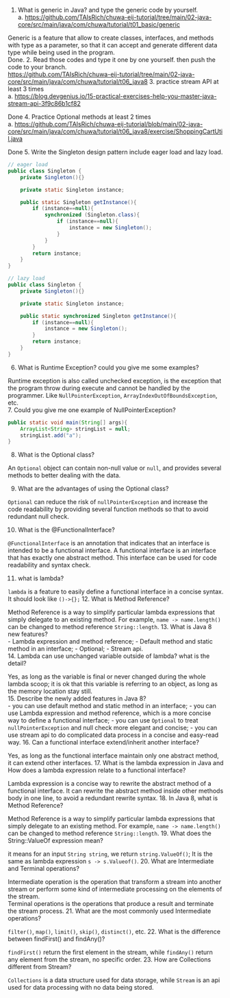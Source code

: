 1.  What is generic in Java?  and type the generic code by yourself.  
    a. https://github.com/TAIsRich/chuwa-eij-tutorial/tree/main/02-java-core/src/main/java/com/chuwa/tutorial/t01_basic/generic  

Generic is a feature that allow to create classes, interfaces, and methods with type as a parameter, so that it can accept and generate different data type while being used in the program.  
Done.
2.  Read those codes and type it one by one yourself. then push the code to your branch.  
    https://github.com/TAIsRich/chuwa-eij-tutorial/tree/main/02-java-core/src/main/java/com/chuwa/tutorial/t06_java8
3.  practice stream API at least 3 times  
    a. https://blog.devgenius.io/15-practical-exercises-help-you-master-java-stream-api-3f9c86b1cf82  

Done
4.  Practice Optional methods at least 2 times  
    a. https://github.com/TAIsRich/chuwa-eij-tutorial/blob/main/02-java-core/src/main/java/com/chuwa/tutorial/t06_java8/exercise/ShoppingCartUtil.java  

Done
5.  Write the Singleton design pattern include eager load and lazy load.  
```java
// eager load
public class Singleton {
    private Singleton(){}

    private static Singleton instance;

    public static Singleton getInstance(){
        if (instance==null){
            synchronized (Singleton.class){
                if (instance==null){
                    instance = new Singleton();
                }
            }
        }
        return instance;
    }
}
```
```java
// lazy load
public class Singleton {
    private Singleton(){}

    private static Singleton instance;

    public static synchronized Singleton getInstance(){
        if (instance==null){
            instance = new Singleton();
        }
        return instance;
    }
}
```
6.  What is Runtime Exception? could you give me some examples?  

Runtime exception is also called unchecked exception, is the exception that the program throw during execute and cannot be handled by the programmer. Like `NullPointerException`, `ArrayIndexOutOfBoundsException`, etc.  
7.  Could you give me one example of NullPointerException?  

```java
public static void main(String[] args){
    ArrayList<String> stringList = null;
    stringList.add("a");
}
```
8.  What is the Optional class?   

An `Optional` object can contain non-null value or `null`, and provides several methods to better dealing with the data.

9.  What are the advantages of using the Optional class?  

`Optional` can reduce the risk of `nullPointerException` and increase the code readability by providing several function methods so that to avoid redundant null check.

10. What is the @FunctionalInterface?  

`@FunctionalInterface` is an annotation that indicates that an interface is intended to be a functional interface. A functional interface is an interface that has exactly one abstract method. This interface can be used for code readability and syntax check.

11. what is lambda?  

`lambda` is a feature to easily define a functional interface in a concise syntax. It should look like `()->{};`
12. What is Method Reference?  

Method Reference is a way to simplify particular lambda expressions that simply delegate to an existing method. For example, `name -> name.length()` can be changed to method reference `String::length`.
13. What is Java 8 new features?  
    - Lambda expression and method reference;
    - Default method and static method in an interface;
    - Optional;
    - Stream api.  
14. Lambda can use unchanged variable outside of lambda? what is the detail?  

Yes, as long as the variable is final or never changed during the whole lambda scoop; it is ok that this variable is referring to an object, as long as the memory location stay still.  
15. Describe the newly added features in Java 8?  
    - you can use default method and static method in an interface;
    - you can use Lambda expression and method reference, which is a more concise way to define a functional interface;
    - you can use `Optional` to treat `nullPointerException` and null check more elegant and concise;
    - you can use stream api to do complicated data process in a concise and easy-read way.
16. Can a functional interface extend/inherit another interface?  

Yes, as long as the functional interface maintain only one abstract method, it can extend other interfaces.
17.  What is the lambda expression in Java and How does a lambda expression relate to a functional interface?  

Lambda expression is a concise way to rewrite the abstract method of a functional interface. It can rewrite the abstract method inside other methods body in one line, to avoid a redundant rewrite syntax.
18. In Java 8, what is Method Reference?  

Method Reference is a way to simplify particular lambda expressions that simply delegate to an existing method. For example, `name -> name.length()` can be changed to method reference `String::length`.
19. What does the String::ValueOf expression mean?  

it means for an input `String string`, we return `string.ValueOf()`; It is the same as lambda expression `s -> s.Valueof()`.
20. What are Intermediate and Terminal operations?  

Intermediate operation is the operation that transform a stream into another stream or perform some kind of intermediate processing on the elements of the stream.  
Terminal operations is the operations that produce a result and terminate the stream process.
21. What are the most commonly used Intermediate operations?  

`filter()`, `map()`, `limit()`, `skip()`, `distinct()`, etc.
22. What is the difference between findFirst() and findAny()?  

`findFirst()` return the first element in the stream, while `findAny()` return any element from the stream, no specific order.
23. How are Collections different from Stream?  

`Collections` is a data structure used for data storage, while `Stream` is an api used for data processing with no data being stored. 